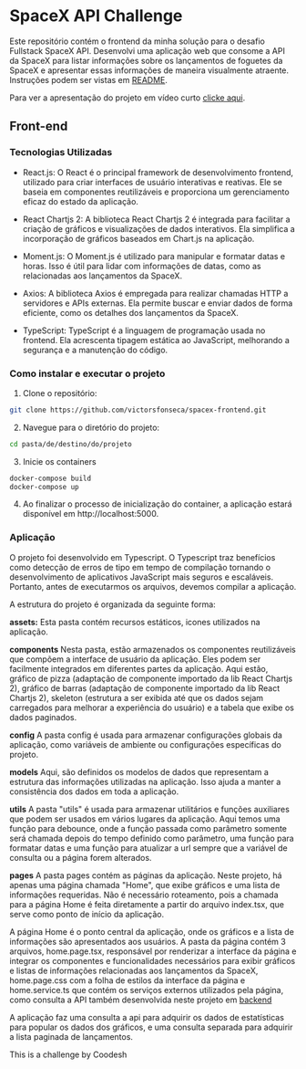 # SpaceX API Challenge

Este repositório contém o frontend da minha solução para o desafio Fullstack SpaceX API. Desenvolvi uma aplicação web que consome a API da SpaceX para listar informações sobre os lançamentos de foguetes da SpaceX e apresentar essas informações de maneira visualmente atraente. Instruções podem ser vistas em [README](instrucoes/README.md).

Para ver a apresentação do projeto em vídeo curto [clicke aqui](https://www.loom.com/share/8f5a2c1e3cab43d2bc49863438b64cbc).

## Front-end

### Tecnologias Utilizadas
- React.js: O React é o principal framework de desenvolvimento frontend, utilizado para criar interfaces de usuário interativas e reativas. Ele se baseia em componentes reutilizáveis e proporciona um gerenciamento eficaz do estado da aplicação.

- React Chartjs 2: A biblioteca React Chartjs 2 é integrada para facilitar a criação de gráficos e visualizações de dados interativos. Ela simplifica a incorporação de gráficos baseados em Chart.js na aplicação.

- Moment.js: O Moment.js é utilizado para manipular e formatar datas e horas. Isso é útil para lidar com informações de datas, como as relacionadas aos lançamentos da SpaceX.

- Axios: A biblioteca Axios é empregada para realizar chamadas HTTP a servidores e APIs externas. Ela permite buscar e enviar dados de forma eficiente, como os detalhes dos lançamentos da SpaceX.

- TypeScript: TypeScript é a linguagem de programação usada no frontend. Ela acrescenta tipagem estática ao JavaScript, melhorando a segurança e a manutenção do código.

### Como instalar e executar o projeto

1. Clone o repositório:
```bash
git clone https://github.com/victorsfonseca/spacex-frontend.git
```

2. Navegue para o diretório do projeto:
```bash
cd pasta/de/destino/do/projeto
```

3. Inicie os containers
```bash
docker-compose build
docker-compose up
```

4. Ao finalizar o processo de inicialização do container, a aplicação estará disponível em http://localhost:5000.

### Aplicação

O projeto foi desenvolvido em Typescript. O Typescript traz benefícios como detecção de erros de tipo em tempo de compilação tornando o desenvolvimento de aplicativos JavaScript mais seguros e escaláveis. Portanto, antes de executarmos os arquivos, devemos compilar a aplicação.

A estrutura do projeto é organizada da seguinte forma:

**assets:** Esta pasta contém recursos estáticos, icones utilizados na aplicação.

**components** Nesta pasta, estão armazenados os componentes reutilizáveis que compõem a interface de usuário da aplicação. Eles podem ser facilmente integrados em diferentes partes da aplicação. Aqui estão, gráfico de pizza (adaptação de componente importado da lib React Chartjs 2), gráfico de barras (adaptação de componente importado da lib React Chartjs 2), skeleton (estrutura a ser exibida até que os dados sejam carregados para melhorar a experiência do usuário) e a tabela que exibe os dados paginados.

**config** A pasta config é usada para armazenar configurações globais da aplicação, como variáveis de ambiente ou configurações específicas do projeto.

**models** Aqui, são definidos os modelos de dados que representam a estrutura das informações utilizadas na aplicação. Isso ajuda a manter a consistência dos dados em toda a aplicação.

**utils** A pasta "utils" é usada para armazenar utilitários e funções auxiliares que podem ser usados em vários lugares da aplicação. Aqui temos uma função para debounce, onde a função passada como parâmetro somente será chamada depois do tempo definido como parâmetro, uma função para formatar datas e uma função para atualizar a url sempre que a variável de consulta ou a página forem alterados.

**pages** A pasta pages contém as páginas da aplicação. Neste projeto, há apenas uma página chamada "Home", que exibe gráficos e uma lista de informações requeridas. Não é necessário roteamento, pois a chamada para a página Home é feita diretamente a partir do arquivo index.tsx, que serve como ponto de início da aplicação.

A página Home é o ponto central da aplicação, onde os gráficos e a lista de informações são apresentados aos usuários. A pasta da página contém 3 arquivos, home.page.tsx, responsável por renderizar a interface da página e integrar os componentes e funcionalidades necessários para exibir gráficos e listas de informações relacionadas aos lançamentos da SpaceX, home.page.css com a folha de estilos da interface da página e home.service.ts que contém os serviços externos utilizados pela página, como consulta a API também desenvolvida neste projeto em [backend](https://github.com/victorsfonseca/spacex-backend.git)

A aplicação faz uma consulta a api para adquirir os dados de estatísticas para popular os dados dos gráficos, e uma consulta separada para adquirir a lista paginada de lançamentos.

This is a challenge by Coodesh
